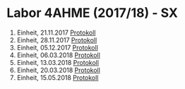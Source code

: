 # Labor 4AHME (2017/18) - SX

 1. Einheit, 21.11.2017  [Protokoll](/reibem14/README_17_11_21.md)
 2. Einheit, 28.11.2017  [Protokoll](/reibem14/README_17_11_28.md)
 3. Einheit, 05.12.2017  [Protokoll](/reibem14/README_17_12_05.md)
 4. Einheit, 06.03.2018  [Protokoll](/reibem14/README_06_03_2018.md)  
 5. Einheit, 13.03.2018  [Protokoll](/reibem14/README_13_03_2018.md)  
 6. Einheit, 20.03.2018  [Protokoll](/reibem14/README_20_03_2018.md)    
 7. Einheit, 15.05.2018  [Protokoll](/reibem14/README_15_05_2018.md)
 
